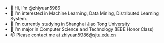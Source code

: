 - 👋 Hi, I’m @zhiyuan5986
- 👀 I’m interested in Machine Learning, Data Mining, Distributed Learning System.
- 🌱 I’m currently studying in Shanghai Jiao Tong University
- 💞️ I’m major in Computer Science and Technology (IEEE Honor Class)
- 📫 Please contact me at zhiyuan5986@sjtu.edu.cn

<!---
zhiyuan5986/zhiyuan5986 is a ✨ special ✨ repository because its `README.md` (this file) appears on your GitHub profile.
You can click the Preview link to take a look at your changes.
--->

